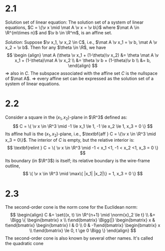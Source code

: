 # 2.1
Solution set of linear equation:
The solution set of a system of linear equations, $C = \{\v x \mid \mat A \v x = \v b\}$ where $\mat A \in \R^{m\times n}$ and $\v b \in \R^m$, is an affine set.

*Solution*:
Suppose $\v x_1, \v x_2 \in C$, i.e., $\mat A \v x_1 = \v b, \mat A \v x_2 = \v b$. Then for any $\theta \in \R$, we have
$$
\begin {align}
\mat A (\theta \v x_1 + (1-\theta)\v x_2) &=  \theta \mat A \v x_1 + (1-\theta)\mat A \v x_2 \\
&= \theta \v b + (1-\theta)\v b \\
&= b,
\end{align}
$$
=> also in $C$. The subspace associated with the affine set $C$ is the nullspace of $\mat A$.
=> every affine set can be expressed as the solution set of a system of linear equations.

# 2.2
Consider a square in the $(x_1, x_2)$-plane in $\R^3$ defined as:
$$
C = \{ \v x \in \R^3 \mid -1 \le x_1 \le 1, -1 \le x_2 \le 1, x_3 = 0 \}
$$
Its affine hull is the $(x_1, x_2)$-plane, i.e., $\textbf{aff } C = \{\v x \in \R^3 \mid x_3 = 0\}$. The interior of $C$ is empty, but the relative interior is:
$$
\textbf{relint } C = \{ \v x \in \R^3 \mid -1 < x_1 <1, -1 < x_2 <1, x_3 = 0 \}
$$
Its boundary (in $\R^3$) is itself; its relative boundary is the wire-frame outline, 
$$
\{
\v x \in \R^3 \mid \max\{ |x_1| |x_2|\} = 1, x_3 = 0
\}
$$
# 2.3 
The second-order cone is the norm cone for the Euclidean norm:
$$
\begin{align}
C &= \set{(x, t) \in \R^{n+1} \mid \norm{x}_2 \le t} \\
&= \Bigg \{ \begin{bmatrix} x \\ t\end{bmatrix} \Bigg{|} \begin{bmatrix} x & t\end{bmatrix}  \begin{bmatrix} I & 0 \\ 0 & -1\end{bmatrix} \begin{bmatrix} x \\ t\end{bmatrix} \le 0, t \ge 0 \Bigg \}
\end{align}
$$
The second-order cone is also known by several other names. It's called the quadratic cone